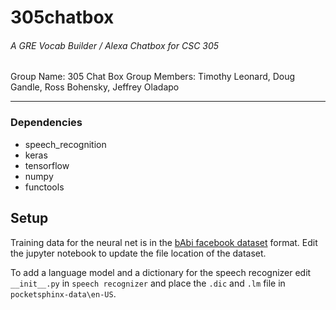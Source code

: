 # 305chatbox
###### A GRE Vocab Builder / Alexa Chatbox for CSC 305

Group Name: 305 Chat Box
Group Members: Timothy Leonard, Doug Gandle, Ross Bohensky, Jeffrey Oladapo


---


### Dependencies

* speech_recognition
* keras
* tensorflow
* numpy
* functools


## Setup

Training data for the neural net is in the [bAbi facebook dataset](https://github.com/dgandle/305chatbox/tree/master/neuralnet) format.  Edit the jupyter notebook to update the file location of the dataset.

To add a language model and a dictionary for the speech recognizer edit `__init__.py` in `speech recognizer` and place the `.dic` and `.lm` file in `pocketsphinx-data\en-US`.

